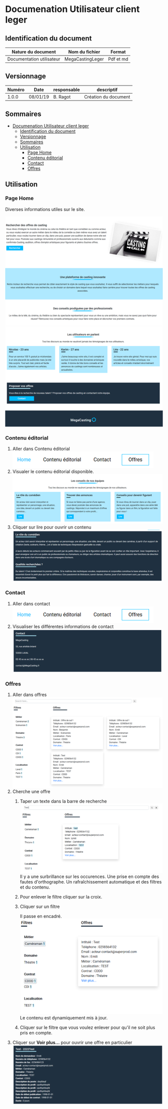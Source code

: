 # Documenation Utilisateur client leger

## Identification du document

| Nature du document      | Nom du fichier   | Format    |
| ----------------------- | ---------------- | --------- |
| Documentation utilisateur | MegaCastingLeger | Pdf et md |

## Versionnage

| Numéro | Date     | responsable | descriptif           |
| ------ | -------- | ----------- | -------------------- |
| 1.0.0  | 08/01/19 | B. Ragot    | Création du document |

## Sommaires

- [Documenation Utilisateur client leger](#documenation-utilisateur-client-leger)
  - [Identification du document](#identification-du-document)
  - [Versionnage](#versionnage)
  - [Sommaires](#sommaires)
  - [Utilisation](#utilisation)
    - [Page Home](#page-home)
    - [Contenu éditorial](#contenu-%C3%A9ditorial)
    - [Contact](#contact)
    - [Offres](#offres)

## Utilisation

### Page Home

  Diverses informations utiles sur le site.

  ![Image 001](./src/img/001.png)
  ![Image 001](./src/img/002.png)

### Contenu éditorial

1. Aller dans Contenu éditorial
  ![Image 001](./src/img/menu.png)
2. Visualer le contenu éditorial disponible.
  ![Image 001](./src/img/003.png)
3. Cliquer sur lire pour ouvrir un contenu
  ![Image 001](./src/img/004.png)

### Contact

1. Aller dans contact
  ![Image 001](./src/img/menu.png)
2. Visualiser les différentes informations de contact
  ![Image 001](./src/img/005.png)

### Offres

1. Aller dans offres
  ![Image 001](./src/img/006.png)
2. Cherche une offre
   1. Taper un texte dans la barre de recherche
    ![Image 001](./src/img/007.png)
    Il y a une surbrillance sur les occurences. Une prise en compte des fautes d'orthographe. Un rafraîchissement automatique et des filtres et du contenu.
   2. Pour enlever le filtre cliquer sur la croix.
   3. Cliquer sur un filtre

      Il passe en encadré.
      ![Image 001](./src/img/008.png)
      Le contenu est dynamiquement mis à jour.
    4. Cliquer sur le filtre que vous voulez enlever pour qu'il ne soit plus pris en compte.
3. Cliquer sur **Voir plus...** pour ouvrir une offre en particulier
  ![Image 001](./src/img/img009.png)






  

